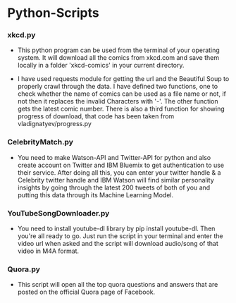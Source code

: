 # Python-Scripts

### xkcd.py
 
* This python program can be used from the terminal of your operating system. It will download all the comics from xkcd.com and save them locally in a folder 'xkcd-comics' in your current directory. 

* I have used requests module for getting the url and the Beautiful Soup to properly crawl through the data. I have defined two functions, one to check whether the name of comics can be used as a file name or not, if not then it replaces the invalid Characters with '-'. The other function gets the latest comic number. There is also a third function for showing progress of download, that code has been taken from vladignatyev/progress.py

### CelebrityMatch.py

* You need to make Watson-API and Twitter-API for python and also create account on Twitter and IBM Bluemix to get authentication to use their service. After doing all this, you can enter your twitter handle & a Celebrity twitter handle and IBM Watson will find similar personality insights by going through the latest 200 tweets of both of you and putting this data through its Machine Learning Model. 

### YouTubeSongDownloader.py

* You need to install youtube-dl library by pip install youtube-dl. Then you're all ready to go. Just run the script in your terminal and enter the video url when asked and the script will download audio/song of that video in M4A format.

### Quora.py

* This script will open all the top quora questions and answers that are posted on the official Quora page of Facebook.
